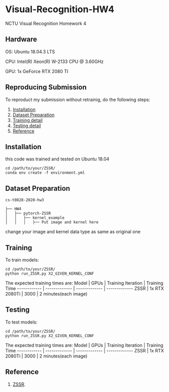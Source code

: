 # Visual-Recognition-HW4
NCTU Visual Recognition Homework 4

## Hardware
OS: Ubuntu 18.04.3 LTS

CPU: Intel(R) Xeon(R) W-2133 CPU @ 3.60GHz

GPU: 1x GeForce RTX 2080 TI

## Reproducing Submission
To reproduct my submission without retrainig, do the following steps:
1. [Installation](#installation)
2. [Dataset Preparation](#Dataset-Preparation)
3. [Training detail](#Training)
4. [Testing detail](#Testing)
5. [Reference](#Reference)

## Installation

this code was trained and tested on Ubuntu 18.04

```
cd /path/to/your/ZSSR/
conda env create -f environment.yml

```

## Dataset Preparation
```
cs-t0828-2020-hw3

├── HW4
│   ├── pytorch-ZSSR 
│   │   ├── kernel_example
│   │   │   ├── Put image and kernel here

```
change your image and kernel data type as same as original one



## Training
To train models:

```
cd /path/to/your/ZSSR/
python run_ZSSR.py X2_GIVEN_KERNEL_CONF
```

The expected training times are:
Model | GPUs  | Training Iteration | Training Time
------------ | ------------- | ------------- | -------------
ZSSR | 1x RTX 2080Ti | 3000 | 2 minutes(each image)


## Testing
To test models:

```
cd /path/to/your/ZSSR/
python run_ZSSR.py X2_GIVEN_KERNEL_CONF
```

The expected training times are:
Model | GPUs | Training Iteration | Training Time
------------  | ------------- | ------------- | -------------
ZSSR | 1x RTX 2080Ti  | 3000 | 2 minutes(each image)

## Reference
1. [ZSSR](https://github.com/assafshocher/ZSSR).
